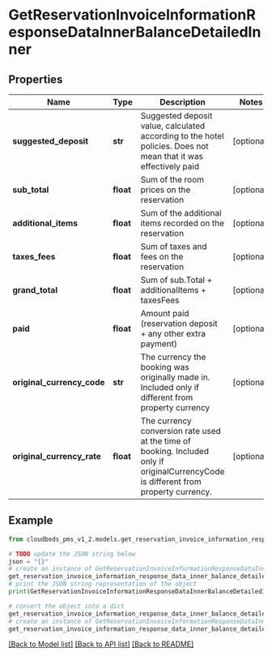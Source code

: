 # GetReservationInvoiceInformationResponseDataInnerBalanceDetailedInner


## Properties

Name | Type | Description | Notes
------------ | ------------- | ------------- | -------------
**suggested_deposit** | **str** | Suggested deposit value, calculated according to the hotel policies. Does not mean that it was effectively paid | [optional] 
**sub_total** | **float** | Sum of the room prices on the reservation | [optional] 
**additional_items** | **float** | Sum of the additional items recorded on the reservation | [optional] 
**taxes_fees** | **float** | Sum of taxes and fees on the reservation | [optional] 
**grand_total** | **float** | Sum of sub.Total + additionalItems + taxesFees | [optional] 
**paid** | **float** | Amount paid (reservation deposit + any other extra payment) | [optional] 
**original_currency_code** | **str** | The currency the booking was originally made in. Included only if different from property currency | [optional] 
**original_currency_rate** | **float** | The currency conversion rate used at the time of booking. Included only if originalCurrencyCode is different from property currency. | [optional] 

## Example

```python
from cloudbeds_pms_v1_2.models.get_reservation_invoice_information_response_data_inner_balance_detailed_inner import GetReservationInvoiceInformationResponseDataInnerBalanceDetailedInner

# TODO update the JSON string below
json = "{}"
# create an instance of GetReservationInvoiceInformationResponseDataInnerBalanceDetailedInner from a JSON string
get_reservation_invoice_information_response_data_inner_balance_detailed_inner_instance = GetReservationInvoiceInformationResponseDataInnerBalanceDetailedInner.from_json(json)
# print the JSON string representation of the object
print(GetReservationInvoiceInformationResponseDataInnerBalanceDetailedInner.to_json())

# convert the object into a dict
get_reservation_invoice_information_response_data_inner_balance_detailed_inner_dict = get_reservation_invoice_information_response_data_inner_balance_detailed_inner_instance.to_dict()
# create an instance of GetReservationInvoiceInformationResponseDataInnerBalanceDetailedInner from a dict
get_reservation_invoice_information_response_data_inner_balance_detailed_inner_from_dict = GetReservationInvoiceInformationResponseDataInnerBalanceDetailedInner.from_dict(get_reservation_invoice_information_response_data_inner_balance_detailed_inner_dict)
```
[[Back to Model list]](../README.md#documentation-for-models) [[Back to API list]](../README.md#documentation-for-api-endpoints) [[Back to README]](../README.md)


